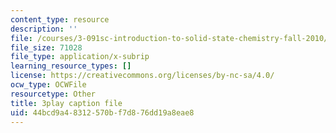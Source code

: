 ```yaml
---
content_type: resource
description: ''
file: /courses/3-091sc-introduction-to-solid-state-chemistry-fall-2010/44bcd9a48312570bf7d876dd19a8eae8_kB2Ue4Fip2c.srt
file_size: 71028
file_type: application/x-subrip
learning_resource_types: []
license: https://creativecommons.org/licenses/by-nc-sa/4.0/
ocw_type: OCWFile
resourcetype: Other
title: 3play caption file
uid: 44bcd9a4-8312-570b-f7d8-76dd19a8eae8
---
```

